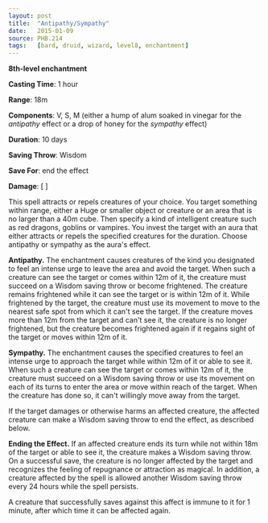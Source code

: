 ```yaml
---
layout: post
title:  "Antipathy/Sympathy"
date:   2015-01-09
source: PHB.214
tags:   [bard, druid, wizard, level8, enchantment]
---
```


**8th-level enchantment**

**Casting Time**: 1 hour

**Range**: 18m

**Components**: V, S, M (either a hump of alum soaked in vinegar for the _antipathy_ effect or a drop of honey for the _sympathy_ effect)

**Duration**: 10 days

**Saving Throw**: Wisdom

**Save For**: end the effect

**Damage**: [ ]

This spell attracts or repels creatures of your choice. You target something within range, either a Huge or smaller object or creature or an area that is no larger than a 40m cube. Then specify a kind of intelligent creature such as red dragons, goblins or vampires. You invest the target with an aura that either attracts or repels the specified creatures for the duration. Choose antipathy or sympathy as the aura's effect.

**Antipathy.** The enchantment causes creatures of the kind you designated to feel an intense urge to leave the area and avoid the target. When such a creature can see the target or comes within 12m of it, the creature must succeed on a Wisdom saving throw or become frightened. The creature remains frightened while it can see the target or is within 12m of it. While frightened by the target, the creature must use its movement to move to the nearest safe spot from which it can't see the target. If the creature moves more than 12m from the target and can't see it, the creature is no longer frightened, but the creature becomes frightened again if it regains sight of the target or moves within 12m of it.

**Sympathy.** The enchantment causes the specified creatures to feel an intense urge to approach the target while within 12m of it or able to see it.  When such a creature can see the target or comes within 12m of it, the creature must succeed on a Wisdom saving throw or use its movement on each of its turns to enter the area or move within reach of the target. When the creature has done so, it can't willingly move away from the target.

If the target damages or otherwise harms an affected creature, the affected creature can make a Wisdom saving throw to end the effect, as described below.

**Ending the Effect.** If an affected creature ends its turn while not within 18m of the target or able to see it, the creature makes a Wisdom saving throw. On a successful save, the creature is no longer affected by the target and recognizes the feeling of repugnance or attraction as magical. In addition, a creature affected by the spell is allowed another Wisdom saving throw every 24 hours while the spell persists.

A creature that successfully saves against this affect is immune to it for 1 minute, after which time it can be affected again.
